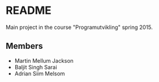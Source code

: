 # README #

Main project in the course "Programutvikling" spring 2015.

## Members ##
* Martin Mellum Jackson
* Baljit Singh Sarai
* Adrian Siim Melsom